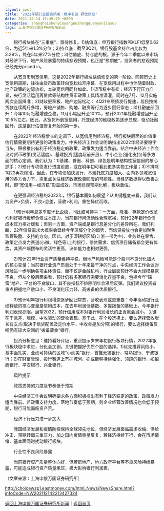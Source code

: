 ```yaml
---
layout: post
title: "2022年银行业投资策略：稳中有进 择优而取"
date: 2021-12-14 17:49:29 +0800
categories: shanghaishenyinwanguozhengquanyanjiusuo
tags: 上海申银万国证券研究所新闻
---
```

<p>　　银行板块处在“三重底”，亟待修复。1)估值底：申万银行指数PB(LF)低至0.62倍，为近5年来1.3%分位；2)持仓底：截至3Q21，银行股基金持仓占比仅为3.29%，处在5年来27%分位；3)估值底、持仓底的根，源于今年二季度以来市场对经济下行、地产风险暴露的持续悲观预期，也正是“预期底”，投资者的悲观预期已经充分priced in。 </p><p>　　从宽货币到宽信用，这是2022年银行板块估值修复的第一阶段。回顾历史上宽信用周期，往往由货币政策转向宽松拉开序幕，在宽信用过程中也伴随着财政、地产政策的边际放松，本轮宽信用同样如此。1)货币稳中有松：经济下行压力凸显，央行灵活运用再贷款等结构性货币政策工具精准滴灌，同时在7月、12月实施两次全面降准；2)财政更积极、地产边际松动： 4Q21专项债发行提速，居民按揭贷款连续两月多增，房地产销售、购地、融资等行为逐步回归常态；3)社融底部回升：今年10月社融增速企稳，11月小幅回升至10.1%，预计2021年社融增速回升至10.5%左右。因此，从宽货币到宽信用，托底经济的维稳政策逐步显现，驱动社融回升，这是银行估值修复开始的第一步。 </p><p>　　在2022年经济稳增长的定调下，从宽信用到经济稳，银行板块层面的价值重估行情需要期待更强的政策发力。中央经济工作会议明确指出2022年经济要稳字当头，积极推出有利于经济稳定的政策，政策发力适当靠前。结合中央经济工作会议对货币政策(灵活适度)、基建投资(适度超前开展)、中小企业(强化支持)等多方面的核心定调，我们认为：1)基建、普惠、科创、绿色是明年结构性宽信用的核心抓手；2)预计专项债发行进度前置，或在明年初可看到更多实物工作量；3)不排除1Q22再次降准。因此，在专项债加快发行、基建托底力度加大、面向多领域宽信用的各方合力下，需重点关注经济数据改善回暖的可能性。当经济数据得以改善之时，即“宽信用—经济稳”彰显成效，市场悲观预期化解，板块重估。 </p><p>　　在更强调经济稳的2022年，银行基本面如何展望？从关键程度来看，我们认为资产&gt;负债，不良&gt;息差，营收&gt;利润，重在择优而取。 </p><p>　　1)预计明年息差季度环比企稳，同比或可持平：一方面，降准、存款定价改革均利好银行缓解负债成本压力，当前银行间流动性合理宽裕，预计22年银行负债成本压力相对缓和；但另一方面，资产端或是银行息差分化的差异所在。我们判断，22年信贷需求大概率会延续今年区域分化的趋势，而信贷投放也会更加聚焦监管鼓励、支持的方向。因此，对于深耕好区域(江浙一带为主)、业务处在零售、政策定点发力赛道(小微、绿色等)上的银行，信贷需求、信贷项目储备都会更有优势，其资产端摆布的灵活性更高，议价能力也相对更强。 </p><p>　　2)预计22年行业资产质量维持平稳，但地产风险可能是个股间不良分化加大的核心变量：当前银行业资产质量处于十年来最干净的时点，中央经济工作会议对风险进一步明确各项主体责任，而不仅是金融机构，行业层面预计不会大规模暴露不良。但从个股层面来看，预计仍有多家银行需要消化存量不良，包括今年“踩雷”地产、平台的不良敞口，其不良指标不排除明年会滞后反弹。我们建议投资者重点把握地产敞口小、不良消化压力轻、高拨备的优质银行。 </p><p>　　3)预计明年银行利润增速逐步回归常态，营收表现或更重要：今年驱动银行业绩释放的核心变量是信用成本，在去年利润低基数、多提拨备的基础上，今年银行利润表现亮眼。展望2022，预计信用成本对银行利润增长的正贡献会减小，关键在于息差、规模、中收驱动的营收表现。基于此，在个股选择上，要么选择营收增长有支点(取决于信贷配置及定价水平，中收会是加分项)的银行，要么选择拨备反哺仍有较大空间的“拨备藏金”银行。 </p><p>　　投资分析意见：维持看好评级，重点提示岁末年初银行板块行情，2022年银行板块稳中求进，分化会加剧，关键把握好优质个股的选择。1)优先推荐风险小、基本面扎实、业绩可持续的区域“小而美”银行，首推无锡银行、常熟银行、宁波银行；2)在财富管理、投行赛道上有护城河、亦或能够持续强化、领跑的银行，如招商银行、平安银行、兴业银行。</p><p>　　风险提示</p><p>　　政策支持的力度及节奏低于预期</p><p>　　中央经济工作会议明确要求各方面积极推出有利于经济稳定的政策，政策发力适当靠前。若政策支持力度、落地节奏低于预期，则企业经营改善情况也会低于预期，银行可能面临资产荒。</p><p>　　经济下行压力进一步加大</p><p>　　我国经济发展和疫情防控保持全球领先地位，但经济发展面临需求收缩、供给冲击、预期转弱三重压力，加之国内疫情零星反复，若经济持续下行，会在市场情绪、基本面同时扰动银行板块。</p><p>　　行业性不良风险暴露</p><p>　　当前银行资产质量整体向好，但若房地产、地方政府平台等不良风险持续暴露，可能造成银行资产质量承压，极大影响银行利润表。</p><p class="em_media">（文章来源：上海申银万国证券研究所）</p>

<http://choicewzp1.eastmoney.com/html_News/NewsShare.html?infoCode=NW202112142213427324>

[返回上海申银万国证券研究所新闻](//finews.withounder.com/shanghaishenyinwanguozhengquanyanjiusuo/)｜[返回首页](//finews.withounder.com/)